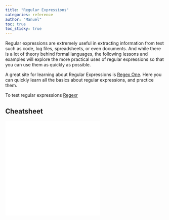 ```yaml
---
title: "Regular Expressions"
categories: reference
author: "Manuel"
toc: true
toc_sticky: true
---
```


Regular expressions are extremely useful in extracting information from text such as code, log files, spreadsheets, or even documents. And while there is a lot of theory behind formal languages, the following lessons and examples will explore the more practical uses of regular expressions so that you can use them as quickly as possible.

A great site for learning about Regular Expressions is [Regex One](https://regexone.com/). Here you can quickly learn all the basics about regular expressions, and practice them.

To test regular expressions [Regexr](https://regexr.com/)

## Cheatsheet

<embed src = "{{ site.baseurl }}/assets/pdf/davechild_regular-expressions.pdf" height="300px"/>
